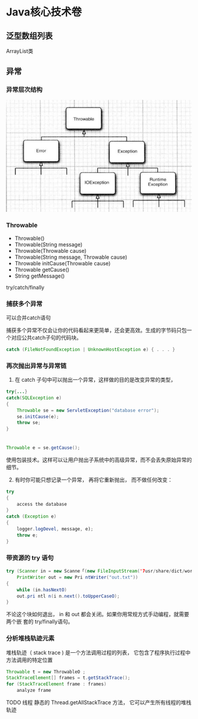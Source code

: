 # Java核心技术卷

## 泛型数组列表

ArrayList类

## 异常

### 异常层次结构

![java异常](/img/Java/Java%E5%BC%82%E5%B8%B8%E7%BB%A7%E6%89%BF.png)

### Throwable

- Throwable()
- Throwable(String message)
- Throwable(Throwable cause)
- Throwable(String message, Throwable cause)
- Throwable initCause(Throwable cause)
- Throwable getCause()
- String getMessage()

try/catch/finally

### 捕获多个异常

可以合并catch语句

捕获多个异常不仅会让你的代码看起来更简单，还会更高效。生成的字节码只包一个对应公共catch子句的代码块。

```java
catch (FileNotFoundException | UnknownHostException e) { . . . }
```

### 再次抛出异常与异常链

1. 在 catch 子句中可以抛出一个异常，这样做的目的是改变异常的类型，

```java
try{...}
catch(SQLException e)
{
    Throwable se = new ServletException("database error");
    se.initCause(e);
    throw se;
}


Throwable e = se.getCause();
```

使用包装技术。这样可以让用户抛出子系统中的高级异常，而不会丢失原始异常的细节。

2. 有时你可能只想记录一个异常， 再将它重新抛出， 而不做任何改变：

```java
try
{
    access the database
}
catch (Exception e)
{
    logger.logOevel, message, e);
    throw e;
}
```

### 带资源的 try 语句

```java
try (Scanner in = new Scanne「(new FileInputStream('7usr/share/dict/words"). "UTF-8"):
    PrintWriter out = new Pri ntWriter("out.txt"))
{
    while (in.hasNextO)
    out.pri ntl n(i n.next().toUpperCaseO);
}
```

不论这个块如何退出， in 和 out 都会关闭。如果你用常规方式手动编程，就需要两个嵌
套的 try/finally语句。

### 分析堆栈轨迹元素

堆栈轨迹（ stack trace ) 是一个方法调用过程的列表， 它包含了程序执行过程中方法调用的特定位置

```java
Throwable t = new ThrowableO ;
StackTraceElement[] frames = t.getStackTrace();
for (StackTraceElement frame : frames)
    analyze frame

```
TODO 线程 静态的 Thread.getAllStackTrace 方法， 它可以产生所有线程的堆栈轨迹
